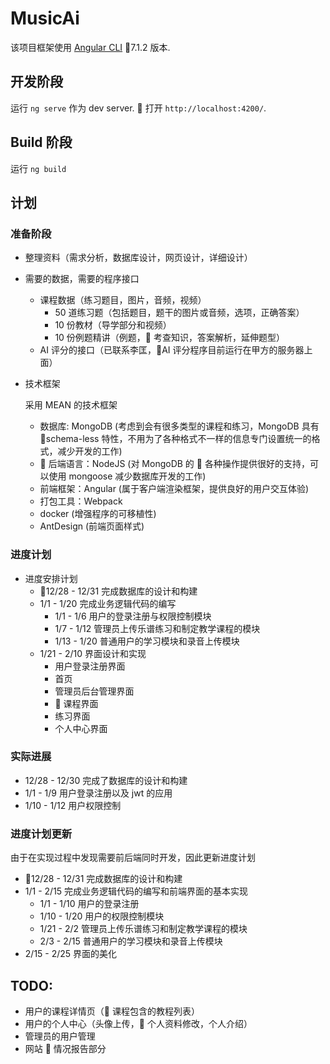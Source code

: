 # MusicAi

该项目框架使用 [Angular CLI](https://github.com/angular/angular-cli) 7.1.2 版本.

## 开发阶段

运行 `ng serve` 作为 dev server.  打开 `http://localhost:4200/`.

## Build 阶段

运行 `ng build`

## 计划

### 准备阶段

- 整理资料（需求分析，数据库设计，网页设计，详细设计）
- 需要的数据，需要的程序接口

  - 课程数据（练习题目，图片，音频，视频）
    - 50 道练习题（包括题目，题干的图片或音频，选项，正确答案）
    - 10 份教材（导学部分和视频）
    - 10 份例题精讲（例题， 考查知识，答案解析，延伸题型）
  - AI 评分的接口（已联系李匡，AI 评分程序目前运行在甲方的服务器上面）

- 技术框架

  采用 MEAN 的技术框架

  - 数据库: MongoDB (考虑到会有很多类型的课程和练习，MongoDB 具有 schema-less 特性，不用为了各种格式不一样的信息专门设置统一的格式，减少开发的工作)
  -  后端语言：NodeJS (对 MongoDB 的  各种操作提供很好的支持，可以使用 mongoose 减少数据库开发的工作)
  - 前端框架：Angular (属于客户端渲染框架，提供良好的用户交互体验)
  - 打包工具：Webpack
  - docker (增强程序的可移植性)
  - AntDesign (前端页面样式)

### 进度计划

- 进度安排计划
  - 12/28 - 12/31 完成数据库的设计和构建
  - 1/1 - 1/20 完成业务逻辑代码的编写
    - 1/1 - 1/6 用户的登录注册与权限控制模块
    - 1/7 - 1/12 管理员上传乐谱练习和制定教学课程的模块
    - 1/13 - 1/20 普通用户的学习模块和录音上传模块
  - 1/21 - 2/10 界面设计和实现
    - 用户登录注册界面
    - 首页
    - 管理员后台管理界面
    -  课程界面
    - 练习界面
    - 个人中心界面

### 实际进展

- 12/28 - 12/30 完成了数据库的设计和构建
- 1/1 - 1/9 用户登录注册以及 jwt 的应用
- 1/10 - 1/12 用户权限控制

### 进度计划更新

由于在实现过程中发现需要前后端同时开发，因此更新进度计划

- 12/28 - 12/31 完成数据库的设计和构建
- 1/1 - 2/15 完成业务逻辑代码的编写和前端界面的基本实现
  - 1/1 - 1/10 用户的登录注册
  - 1/10 - 1/20 用户的权限控制模块
  - 1/21 - 2/2 管理员上传乐谱练习和制定教学课程的模块
  - 2/3 - 2/15 普通用户的学习模块和录音上传模块
- 2/15 - 2/25 界面的美化

## TODO:

- 用户的课程详情页（ 课程包含的教程列表）
- 用户的个人中心（头像上传， 个人资料修改，个人介绍）
- 管理员的用户管理
- 网站  情况报告部分
